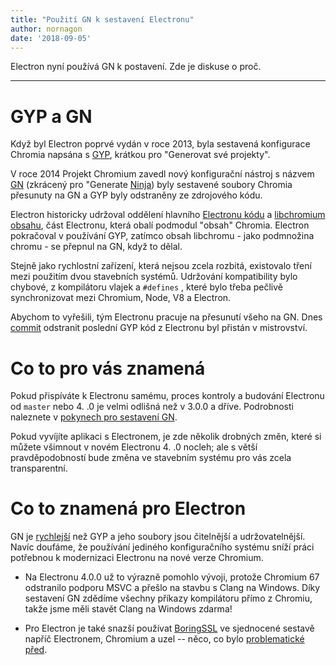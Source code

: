 ```yaml
---
title: "Použití GN k sestavení Electronu"
author: nornagon
date: '2018-09-05'
---
```


Electron nyní používá GN k postavení. Zde je diskuse o proč.

---

# GYP a GN

Když byl Electron poprvé vydán v roce 2013, byla sestavená konfigurace Chromia napsána s [GYP](https://gyp.gsrc.io/), krátkou pro "Generovat své projekty".

V roce 2014 Projekt Chromium zavedl nový konfigurační nástroj s názvem [GN](https://gn.googlesource.com/gn/) (zkrácený pro "Generate [Ninja](https://ninja-build.org/)) byly sestavené soubory Chromia přesunuty na GN a GYP byly odstraněny ze zdrojového kódu.

Electron historicky udržoval oddělení hlavního [Electronu kódu](https://github.com/electron/electron) a [libchromium obsahu](https://github.com/electron/libchromiumcontent), část Electronu, která obalí podmodul "obsah" Chromia. Electron pokračoval v používání GYP, zatímco obsah libchromu - jako podmnožina chromu - se přepnul na GN, když to dělal.

Stejně jako rychlostní zařízení, která nejsou zcela rozbitá, existovalo tření mezi použitím dvou stavebních systémů. Udržování kompatibility bylo chybové, z kompilátoru vlajek a `#defines` , které bylo třeba pečlivě synchronizovat mezi Chromium, Node, V8 a Electron.

Abychom to vyřešili, tým Electronu pracuje na přesunutí všeho na GN. Dnes [commit](https://github.com/electron/electron/pull/14097) odstranit poslední GYP kód z Electronu byl přistán v mistrovství.

# Co to pro vás znamená

Pokud přispíváte k Electronu samému, proces kontroly a budování Electronu od `master` nebo 4. .0 je velmi odlišná než v 3.0.0 a dříve. Podrobnosti naleznete v [pokynech pro sestavení GN](https://github.com/electron/electron/blob/master/docs/development/build-instructions-gn.md).

Pokud vyvíjíte aplikaci s Electronem, je zde několik drobných změn, které si můžete všimnout v novém Electronu 4. .0 nocleh; ale s větší pravděpodobností bude změna ve stavebním systému pro vás zcela transparentní.

# Co to znamená pro Electron

GN je [rychlejší](https://chromium.googlesource.com/chromium/src/tools/gn/+/48062805e19b4697c5fbd926dc649c78b6aaa138/README.md) než GYP a jeho soubory jsou čitelnější a udržovatelnější. Navíc doufáme, že používání jediného konfiguračního systému sníží práci potřebnou k modernizaci Electronu na nové verze Chromium.

 * Na Electronu 4.0.0 už to výrazně pomohlo vývoji, protože Chromium 67 odstranilo podporu MSVC a přešlo na stavbu s Clang na Windows. Díky sestavení GN zdědíme všechny příkazy kompilátoru přímo z Chromiu, takže jsme měli stavět Clang na Windows zdarma!

 * Pro Electron je také snazší používat [BoringSSL](https://boringssl.googlesource.com/boringssl/) ve sjednocené sestavě napříč Electronem, Chromium a uzel -- něco, co bylo [problematické před](https://electronjs.org/blog/electron-internals-using-node-as-a-library#shared-library-or-static-library).
